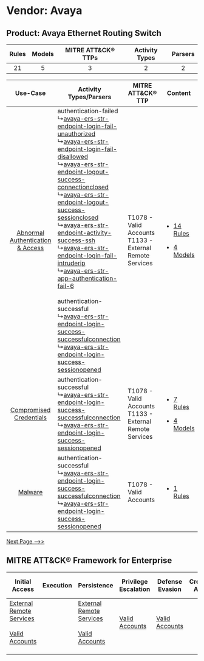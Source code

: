 Vendor: Avaya
=============
Product: Avaya Ethernet Routing Switch
--------------------------------------
| Rules | Models | MITRE ATT&CK® TTPs | Activity Types | Parsers |
|:-----:|:------:|:------------------:|:--------------:|:-------:|
|  21   |   5    |         3          |       2        |    2    |

|    Use-Case    | Activity Types/Parsers    | MITRE ATT&CK® TTP    | Content    |
|:----:| ---- | ---- | ---- |
| [Abnormal Authentication & Access](../../../UseCases/uc_abnormal_authentication_&_access.md) |  authentication-failed<br> ↳[avaya-ers-str-endpoint-login-fail-unauthorized](Ps/pC_avayaersstrendpointloginfailunauthorized.md)<br> ↳[avaya-ers-str-endpoint-login-fail-disallowed](Ps/pC_avayaersstrendpointloginfaildisallowed.md)<br> ↳[avaya-ers-str-endpoint-logout-success-connectionclosed](Ps/pC_avayaersstrendpointlogoutsuccessconnectionclosed.md)<br> ↳[avaya-ers-str-endpoint-logout-success-sessionclosed](Ps/pC_avayaersstrendpointlogoutsuccesssessionclosed.md)<br> ↳[avaya-ers-str-endpoint-activity-success-ssh](Ps/pC_avayaersstrendpointactivitysuccessssh.md)<br> ↳[avaya-ers-str-endpoint-login-fail-intruderip](Ps/pC_avayaersstrendpointloginfailintruderip.md)<br> ↳[avaya-ers-str-app-authentication-fail-6](Ps/pC_avayaersstrappauthenticationfail6.md)<br><br> authentication-successful<br> ↳[avaya-ers-str-endpoint-login-success-successfulconnection](Ps/pC_avayaersstrendpointloginsuccesssuccessfulconnection.md)<br> ↳[avaya-ers-str-endpoint-login-success-sessionopened](Ps/pC_avayaersstrendpointloginsuccesssessionopened.md)<br> | T1078 - Valid Accounts<br>T1133 - External Remote Services<br> | [<ul><li>14 Rules</li></ul><ul><li>4 Models</li></ul>](RM/r_m_avaya_avaya_ethernet_routing_switch_Abnormal_Authentication_&_Access.md) |
|          [Compromised Credentials](../../../UseCases/uc_compromised_credentials.md)          |  authentication-successful<br> ↳[avaya-ers-str-endpoint-login-success-successfulconnection](Ps/pC_avayaersstrendpointloginsuccesssuccessfulconnection.md)<br> ↳[avaya-ers-str-endpoint-login-success-sessionopened](Ps/pC_avayaersstrendpointloginsuccesssessionopened.md)<br>    | T1078 - Valid Accounts<br>T1133 - External Remote Services<br> | [<ul><li>7 Rules</li></ul><ul><li>4 Models</li></ul>](RM/r_m_avaya_avaya_ethernet_routing_switch_Compromised_Credentials.md)    |
|    [Malware](../../../UseCases/uc_malware.md)    |  authentication-successful<br> ↳[avaya-ers-str-endpoint-login-success-successfulconnection](Ps/pC_avayaersstrendpointloginsuccesssuccessfulconnection.md)<br> ↳[avaya-ers-str-endpoint-login-success-sessionopened](Ps/pC_avayaersstrendpointloginsuccesssessionopened.md)<br>    | T1078 - Valid Accounts<br>    | [<ul><li>1 Rules</li></ul>](RM/r_m_avaya_avaya_ethernet_routing_switch_Malware.md)    |
[Next Page -->>](2_ds_avaya_avaya_ethernet_routing_switch.md)

MITRE ATT&CK® Framework for Enterprise
--------------------------------------
| Initial Access                                                                                                                                   | Execution | Persistence                                                                                                                                      | Privilege Escalation                                                | Defense Evasion                                                     | Credential Access | Discovery | Lateral Movement | Collection | Command and Control                                                                                                                       | Exfiltration | Impact |
| ------------------------------------------------------------------------------------------------------------------------------------------------ | --------- | ------------------------------------------------------------------------------------------------------------------------------------------------ | ------------------------------------------------------------------- | ------------------------------------------------------------------- | ----------------- | --------- | ---------------- | ---------- | ----------------------------------------------------------------------------------------------------------------------------------------- | ------------ | ------ |
| [External Remote Services](https://attack.mitre.org/techniques/T1133)<br><br>[Valid Accounts](https://attack.mitre.org/techniques/T1078)<br><br> |           | [External Remote Services](https://attack.mitre.org/techniques/T1133)<br><br>[Valid Accounts](https://attack.mitre.org/techniques/T1078)<br><br> | [Valid Accounts](https://attack.mitre.org/techniques/T1078)<br><br> | [Valid Accounts](https://attack.mitre.org/techniques/T1078)<br><br> |                   |           |                  |            | [Proxy: Multi-hop Proxy](https://attack.mitre.org/techniques/T1090/003)<br><br>[Proxy](https://attack.mitre.org/techniques/T1090)<br><br> |              |        |